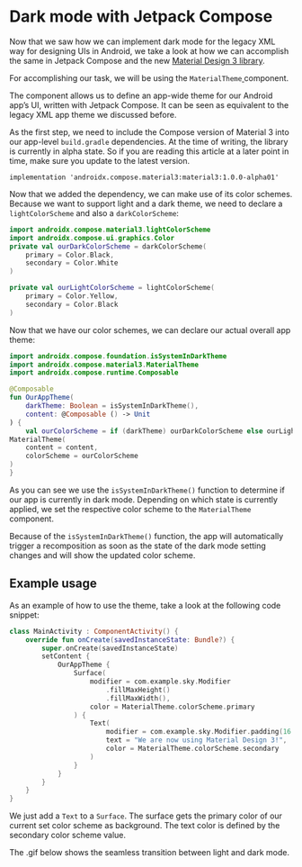 # Dark mode with Jetpack Compose

Now that we saw how we can implement dark mode for the legacy XML way for designing UIs in Android, we take a look at how we can accomplish the same in Jetpack Compose and the new [Material Design 3 library](https://m3.material.io/).

For accomplishing our task, we will be using the `MaterialTheme`[ ](https://developer.android.com/reference/kotlin/androidx/compose/material3/package-summary#materialtheme)component.

The component allows us to define an app-wide theme for our Android app’s UI, written with Jetpack Compose. It can be seen as equivalent to the legacy XML app theme we discussed before.

As the first step, we need to include the Compose version of Material 3 into our app-level `build.gradle` dependencies. At the time of writing, the library is currently in alpha state. So if you are reading this article at a later point in time, make sure you update to the latest version.

`implementation 'androidx.compose.material3:material3:1.0.0-alpha01'`

Now that we added the dependency, we can make use of its color schemes. Because we want to support light and a dark theme, we need to declare a `lightColorScheme` and also a `darkColorScheme`:

```kotlin
import androidx.compose.material3.lightColorScheme
import androidx.compose.ui.graphics.Color
private val ourDarkColorScheme = darkColorScheme(
    primary = Color.Black,
    secondary = Color.White
)

private val ourLightColorScheme = lightColorScheme(
    primary = Color.Yellow,
    secondary = Color.Black
)
```

Now that we have our color schemes, we can declare our actual overall app theme:

```kotlin
import androidx.compose.foundation.isSystemInDarkTheme
import androidx.compose.material3.MaterialTheme
import androidx.compose.runtime.Composable

@Composable
fun OurAppTheme(
    darkTheme: Boolean = isSystemInDarkTheme(),
    content: @Composable () -> Unit
) {
    val ourColorScheme = if (darkTheme) ourDarkColorScheme else ourLightColorScheme
MaterialTheme(
    content = content,
    colorScheme = ourColorScheme
)
}
```
As you can see we use the `isSystemInDarkTheme()` function to determine if our app is currently in dark mode. Depending on which state is currently applied, we set the respective color scheme to the `MaterialTheme` component.

Because of the `isSystemInDarkTheme()` function, the app will automatically trigger a recomposition as soon as the state of the dark mode setting changes and will show the updated color scheme.

## Example usage

As an example of how to use the theme, take a look at the following code snippet:

```kotlin
class MainActivity : ComponentActivity() {
    override fun onCreate(savedInstanceState: Bundle?) {
        super.onCreate(savedInstanceState)
        setContent {
            OurAppTheme {
                Surface(
                    modifier = com.example.sky.Modifier
                        .fillMaxHeight()
                        .fillMaxWidth(),
                    color = MaterialTheme.colorScheme.primary
                ) {
                    Text(
                        modifier = com.example.sky.Modifier.padding(16.dp),
                        text = "We are now using Material Design 3!",
                        color = MaterialTheme.colorScheme.secondary
                    )
                }
            }
        }
    }
}
```

We just add a `Text` to a `Surface`. The surface gets the primary color of our current set color scheme as background. The text color is defined by the secondary color scheme value.

The .gif below shows the seamless transition between light and dark mode.